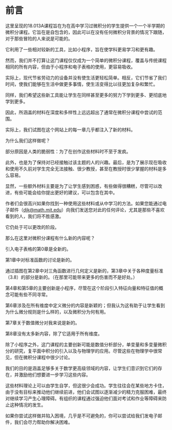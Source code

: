 # 前言

这里呈现的18.013A课程旨在为在高中学习过微积分的学生提供一个一个半学期的微积分课程。它旨在是自包含的，因此可以在没有任何微积分背景的情况下跟随，对于那些冒险的人来说是可能的。

它利用了一些相对较新的工具，比如小程序，旨在使学科更易学习和更有趣。

然而，我们并不打算让这门课程仅仅成为一个简单的微积分课程，覆盖与传统课程相同的所有内容，但由于小程序和电子表格的使用，更容易吸收。

实际上，现代节省劳动力的设备并没有使生活更轻松简单。相反，它们节省了我们时间，使我们能够在生活中做更多事情，使生活变得比以往更加复杂和繁忙。

同样，我们希望这些新工具能让学生在同样甚至更多的努力下学到更多、更彻底地学到更多。

因此，所涵盖的材料在深度和多样性上远远超出了通常在微积分课程中尝试的范围。

实际上，我们试图在这个网站上的每一章几乎都注入了新的材料。

为什么我们这样做呢？

部分原因是人类的脆弱性：为了在创作这些材料时不至于发疯。

此外，也是为了保持对已经接触过该主题的人的兴趣。最后，是为了展示现在吸收和使用不久前对学生完全无法接触、很少教授，甚至在教授时很少掌握的材料是多么容易。

显然，一些额外材料主要是为了让学生感到困惑，有些做得很糟糕，尽管可以改进，有些可能会给你提出更好的建议，可以包含在其中。

作者们会很高兴如果你找到一种使用这些材料或从中学习的方法。如果您能通过电子邮件（[djk@math.mit.edu](mailto:djk@math.mit.edu)）向我们发送您对此的任何评论，尤其是那些不喜欢看到的人，我们将不胜感激。

它仍处于可以更改的阶段。

那么在这里对微积分课程有什么新的内容呢？

引入电子表格的第0章是全新的。

第1章中对标准函数的讨论是新的。

通过插图在第2章中对三角函数进行几何定义是新的，第3章中关于各种度量标准（3.8）的部分是新的。（在那里可能带来更多的伤害而不是好处。）

第4章和第5章的主要创新是小程序，尽管在这个阶段引入特征向量和特征值的概念可能有些不同寻常。

第6章涉及在所有维度中定义微分的内容是新颖的；但我认为这有助于让学生看到为什么微分规则是什么样的，以及微积分为何有用。

第7章关于数值微分对我来说是新的。

第8章没有太多新内容，除了它适用于所有维度。

除了小程序之外，这门课程的主要创新可能是数值分析部分，单变量和多变量微积分的研究，复平面中积分的引入以及与物理学的应用。尽管这些在物理学中很常见，但在微积分课程中很少讨论。

我们的目的是涵盖足够多关于数学更高级领域的内容，让学生们意识到它们的存在，并激励他们想要进一步学习这些内容。

这些材料理论上可以由学生自学，但这很少会成功。学生往往会在某些地方卡住，由于没有目标来推动他们继续前进，他们会试图以逐渐减少的精力克服困难，最终对继续学习产生心理障碍。有组织的课程通过强迫他们面对考试和作业等障碍来防止这种情况的发生。

如果你尝试这样做并陷入困境，几乎是不可避免的，你可以尝试给我们发电子邮件，我们会尽力帮助你解决困难。
